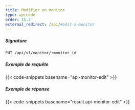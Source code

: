 ```yaml
---
title: Modifier un monitor
type: apicode
order: 15.3
external_redirect: /api/#edit-a-monitor
---
```


##### Signature
`PUT /api/v1/monitor/:monitor_id`
##### Exemple de requête
{{< code-snippets basename="api-monitor-edit" >}}
##### Exemple de réponse
{{< code-snippets basename="result.api-monitor-edit" >}}
